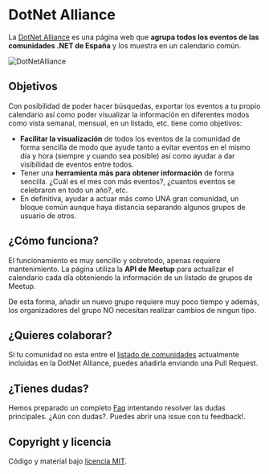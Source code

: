 # DotNet Alliance

La [DotNet Alliance](http://dotnetalliance.azurewebsites.net) es una página web que **agrupa todos los eventos de las comunidades .NET de España** y los muestra en un calendario común.

![DotNetAlliance](images/dotnetalliance.gif)

## Objetivos

Con posibilidad de poder hacer búsquedas, exportar los eventos a tu propio calendario así como poder visualizar la información en diferentes modos como vista semanal, mensual, en un listado, etc. tiene como objetivos:

- **Facilitar la visualización** de todos los eventos de la comunidad de forma sencilla de modo que ayude tanto a evitar eventos en el mismo día y hora (siempre y cuando sea posible) así como ayudar a dar visibilidad de eventos entre todos.
- Tener una **herramienta más para obtener información** de forma sencilla. ¿Cuál es el mes con más eventos?, ¿cuantos eventos se celebraron en todo un año?, etc. 
- En definitiva, ayudar a actuar más como UNA gran comunidad, un bloque común aunque haya distancia separando algunos grupos de usuario de otros.

## ¿Cómo funciona?

El funcionamiento es muy sencillo y sobretodo, apenas requiere mantenimiento. La página utiliza la **API de Meetup** para actualizar el calendario cada día obteniendo la información de un listado de grupos de Meetup.

De esta forma, añadir un nuevo grupo requiere muy poco tiempo y además, los organizadores del grupo NO necesitan realizar cambios de ningun tipo.

## ¿Quieres colaborar?

Si tu comunidad no esta entre el [listado de comunidades](Comunidades.md) actualmente incluidas en la DotNet Alliance, puedes añadirla enviando una Pull Request.

## ¿Tienes dudas?

Hemos preparado un completo [Faq](FAQ.md) intentando resolver las dudas principales. ¿Aún con dudas?. Puedes abrir una issue con tu feedback!.

## Copyright y licencia

Código y material bajo [licencia MIT](https://opensource.org/licenses/MIT).